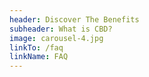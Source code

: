 ```yaml
---
header: Discover The Benefits
subheader: What is CBD?
image: carousel-4.jpg
linkTo: /faq
linkName: FAQ
---
```

